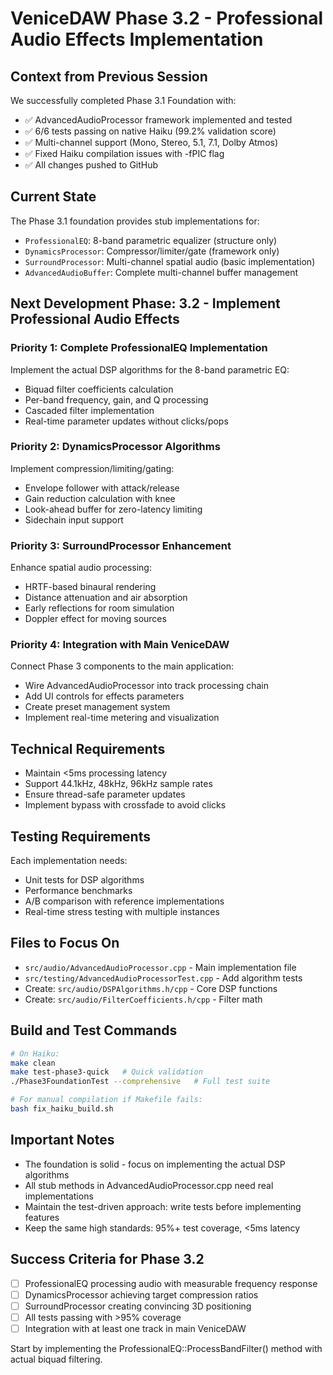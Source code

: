 # VeniceDAW Phase 3.2 - Professional Audio Effects Implementation

## Context from Previous Session
We successfully completed Phase 3.1 Foundation with:
- ✅ AdvancedAudioProcessor framework implemented and tested
- ✅ 6/6 tests passing on native Haiku (99.2% validation score)
- ✅ Multi-channel support (Mono, Stereo, 5.1, 7.1, Dolby Atmos)
- ✅ Fixed Haiku compilation issues with -fPIC flag
- ✅ All changes pushed to GitHub

## Current State
The Phase 3.1 foundation provides stub implementations for:
- `ProfessionalEQ`: 8-band parametric equalizer (structure only)
- `DynamicsProcessor`: Compressor/limiter/gate (framework only)
- `SurroundProcessor`: Multi-channel spatial audio (basic implementation)
- `AdvancedAudioBuffer`: Complete multi-channel buffer management

## Next Development Phase: 3.2 - Implement Professional Audio Effects

### Priority 1: Complete ProfessionalEQ Implementation
Implement the actual DSP algorithms for the 8-band parametric EQ:
- Biquad filter coefficients calculation
- Per-band frequency, gain, and Q processing
- Cascaded filter implementation
- Real-time parameter updates without clicks/pops

### Priority 2: DynamicsProcessor Algorithms
Implement compression/limiting/gating:
- Envelope follower with attack/release
- Gain reduction calculation with knee
- Look-ahead buffer for zero-latency limiting
- Sidechain input support

### Priority 3: SurroundProcessor Enhancement
Enhance spatial audio processing:
- HRTF-based binaural rendering
- Distance attenuation and air absorption
- Early reflections for room simulation
- Doppler effect for moving sources

### Priority 4: Integration with Main VeniceDAW
Connect Phase 3 components to the main application:
- Wire AdvancedAudioProcessor into track processing chain
- Add UI controls for effects parameters
- Create preset management system
- Implement real-time metering and visualization

## Technical Requirements
- Maintain <5ms processing latency
- Support 44.1kHz, 48kHz, 96kHz sample rates
- Ensure thread-safe parameter updates
- Implement bypass with crossfade to avoid clicks

## Testing Requirements
Each implementation needs:
- Unit tests for DSP algorithms
- Performance benchmarks
- A/B comparison with reference implementations
- Real-time stress testing with multiple instances

## Files to Focus On
- `src/audio/AdvancedAudioProcessor.cpp` - Main implementation file
- `src/testing/AdvancedAudioProcessorTest.cpp` - Add algorithm tests
- Create: `src/audio/DSPAlgorithms.h/cpp` - Core DSP functions
- Create: `src/audio/FilterCoefficients.h/cpp` - Filter math

## Build and Test Commands
```bash
# On Haiku:
make clean
make test-phase3-quick   # Quick validation
./Phase3FoundationTest --comprehensive   # Full test suite

# For manual compilation if Makefile fails:
bash fix_haiku_build.sh
```

## Important Notes
- The foundation is solid - focus on implementing the actual DSP algorithms
- All stub methods in AdvancedAudioProcessor.cpp need real implementations
- Maintain the test-driven approach: write tests before implementing features
- Keep the same high standards: 95%+ test coverage, <5ms latency

## Success Criteria for Phase 3.2
- [ ] ProfessionalEQ processing audio with measurable frequency response
- [ ] DynamicsProcessor achieving target compression ratios
- [ ] SurroundProcessor creating convincing 3D positioning
- [ ] All tests passing with >95% coverage
- [ ] Integration with at least one track in main VeniceDAW

Start by implementing the ProfessionalEQ::ProcessBandFilter() method with actual biquad filtering.